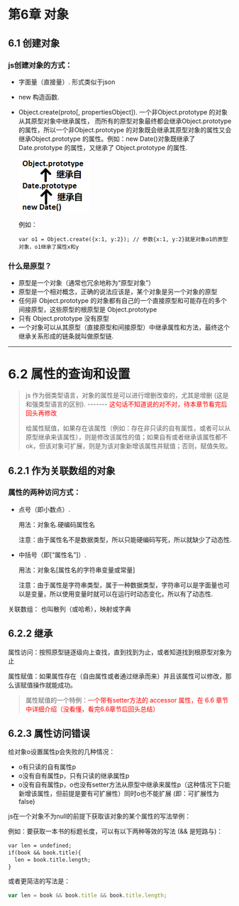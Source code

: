 # 第6章 对象

## 6.1 创建对象

### js创建对象的方式：

- 字面量（直接量）. 形式类似于json

- new 构造函数.

- Object.create(proto[, propertiesObject]). 一个非Object.prototype 的对象从其原型对象中继承属性， 而所有的原型对象最终都会继承Object.prototype 的属性，所以一个非Object.prototype 的对象既会继承其原型对象的属性又会继承Object.prototype 的属性。例如：new Date()对象既继承了 Date.prototype 的属性，又继承了 Object.prototype 的属性.

  ![](../img_jsDG/chapter6/example_prototype_property_inherit.png)

  例如：

  ```
  var o1 = Object.create({x:1, y:2}); // 参数{x:1, y:2}就是对象o1的原型对象，o1继承了属性x和y
  ```




### 什么是原型？

- 原型是一个对象（通常也冗余地称为“原型对象”）
- 原型是一个相对概念，正确的说法应该是，某个对象是另一个对象的原型
- 任何非 Object.prototype 的对象都有自己的一个直接原型和可能存在的多个间接原型，这些原型的根原型是 Object.prototype
- 只有 Object.prototype 没有原型
- 一个对象可以从其原型（直接原型和间接原型）中继承属性和方法，最终这个继承关系形成的链条就叫做原型链.


---

# 6.2 属性的查询和设置

> js 作为弱类型语言，对象的属性是可以进行增删改查的，尤其是增删 (这是和强类型语言的区别). ------- <font color="red">这句话不知道说的对不对，待本章节看完后回头再修改</font>
>
> 给属性赋值，如果存在该属性（例如：存在非只读的自有属性，或者可以从原型继承来该属性），则是修改该属性的值；如果自有或者继承该属性都不ok，但该对象可扩展，则是为该对象新增该属性并赋值；否则，赋值失败。

## 6.2.1 作为关联数组的对象

### 属性的两种访问方式：

- 点号（即小数点）.

  用法：对象名.硬编码属性名

  注意：由于属性名不是数据类型，所以只能硬编码写死，所以就缺少了动态性.

- 中括号（即[“属性名”]）.

  用法：对象名[属性名的字符串变量或常量]

  注意：由于属性是字符串类型，属于一种数据类型，字符串可以是字面量也可以是变量，所以使用变量时就可以在运行时动态变化，所以有了动态性.

关联数组： 也叫散列（或哈希），映射或字典

## 6.2.2 继承

属性访问：按照原型链逐级向上查找，直到找到为止，或者知道找到根原型对象为止

属性赋值：如果属性存在（自由属性或者通过继承而来）并且该属性可以修改，那么该赋值操作就能成功。

> 属性赋值的一个特例：<font color="red">一个带有setter方法的 accessor 属性，在 6.6 章节中详细介绍（没看懂，看完6.6章节后回头总结）</font>

## 6.2.3 属性访问错误

给对象o设置属性p会失败的几种情况：

- o有只读的自有属性p
- o没有自有属性p，只有只读的继承属性p
- o没有自有属性p，o也没有setter方法从原型中继承来属性p（这种情况下只能新增该属性，但前提是要有可扩展性）同时o也不能扩展 (即：可扩展性为false)

js在一个对象不为null的前提下获取该对象的某个属性的写法举例：

例如：要获取一本书的标题长度，可以有以下两种等效的写法 (&& 是短路与)：

```
var len = undefined;
if(book && book.title){
  len = book.title.length;
}
```

或者更简洁的写法是： 

```js
var len = book && book.title && book.title.length;
```

